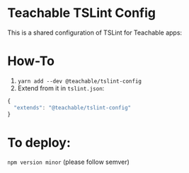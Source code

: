 # Teachable TSLint Config

This is a shared configuration of TSLint for Teachable apps:

How-To
======
1. `yarn add --dev @teachable/tslint-config`
2. Extend from it in `tslint.json`:
```javascript
{
  "extends": "@teachable/tslint-config"
}
```

To deploy:
=========

 `npm version minor` (please follow semver)
